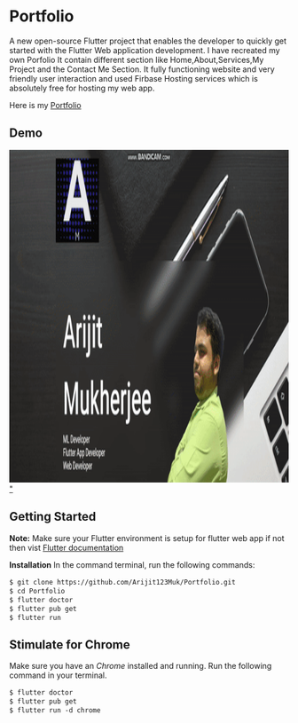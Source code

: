 # Portfolio
A new open-source Flutter project that enables the developer to quickly get started with the Flutter Web application development. I have recreated my own Porfolio It contain different section like Home,About,Services,My Project and the Contact Me Section. It fully functioning website and very friendly user interaction and used Firbase Hosting services which is absolutely free for hosting my web app.

Here is my <a href="https://arijit-mukherjee.web.app/#/" target="_blank">Portfolio</a> 

## Demo ##
<a href="https://github.com/Arijit123Muk/Portfolio/tree/master/Screenshots">
         <img alt="Qries" src="https://github.com/Arijit123Muk/Portfolio/blob/master/Screenshots/portfolio.gif"
              width=1000" height="600">"</a>



## Getting Started ##
 __Note:__ Make sure your Flutter environment is setup for flutter web app if not then vist <a href="https://flutter.dev/docs/get-started/web">Flutter documentation</a>
 
__Installation__
In the command terminal, run the following commands:
```git
$ git clone https://github.com/Arijit123Muk/Portfolio.git
$ cd Portfolio
$ flutter doctor
$ flutter pub get
$ flutter run
```

## Stimulate for Chrome ##
Make sure you have an _Chrome_ installed and running.
Run the following command in your terminal.
```
$ flutter doctor
$ flutter pub get
$ flutter run -d chrome
```

